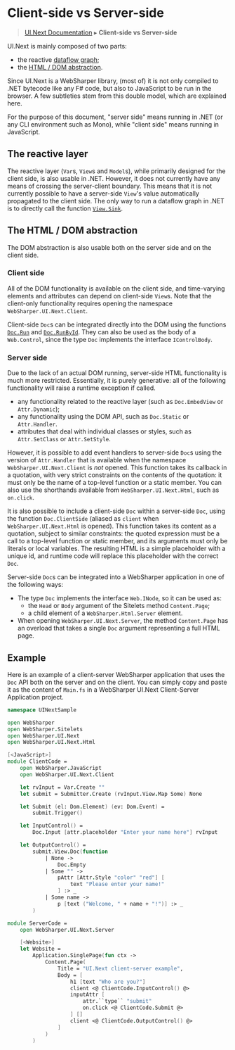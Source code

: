 # Client-side vs Server-side
> [UI.Next Documentation](UINext.md) ▸ **Client-side vs Server-side**

UI.Next is mainly composed of two parts:

* the reactive [dataflow graph](UINext-Dataflow.md);
* the [HTML / DOM abstraction](UINext-Doc.md).

Since UI.Next is a WebSharper library, (most of) it is not only
compiled to .NET bytecode like any F# code, but also to JavaScript to
be run in the browser. A few subtleties stem from this double model,
which are explained here.

For the purpose of this document, "server side" means running in .NET
(or any CLI environment such as Mono), while "client side" means
running in JavaScript.

## The reactive layer

The reactive layer (`Var`s, `View`s and `Model`s), while primarily
designed for the client side, is also usable in .NET. However, it does
not currently have any means of crossing the server-client boundary.
This means that it is not currently possible to have a server-side
`View`'s value automatically propagated to the client side. The only
way to run a dataflow graph in .NET is to directly call the function
[`View.Sink`](View.md#Sink).

## The HTML / DOM abstraction

The DOM abstraction is also usable both on the server side and on the
client side.

### Client side

All of the DOM functionality is available on the client side, and
time-varying elements and attributes can depend on client-side
`View`s. Note that the client-only functionality requires opening the
namespace `WebSharper.UI.Next.Client`.

Client-side `Doc`s can be integrated directly into the DOM using the
functions [`Doc.Run`](Doc.md#Run) and [`Doc.RunById`](Doc.md#RunById).
They can also be used as the body of a `Web.Control`, since the
type `Doc` implements the interface `IControlBody`.

### Server side

Due to the lack of an actual DOM running, server-side HTML
functionality is much more restricted. Essentially, it is purely
generative: all of the following functionality will raise a runtime
exception if called.

* any functionality related to the reactive layer (such as
  `Doc.EmbedView` or `Attr.Dynamic`);
* any functionality using the DOM API, such as `Doc.Static` or
  `Attr.Handler`.
* attributes that deal with individual classes or styles, such as
  `Attr.SetClass` or `Attr.SetStyle`.

However, it is possible to add event handlers to server-side `Doc`s
using the version of `Attr.Handler` that is available when the
namespace `WebSharper.UI.Next.Client` is _not_ opened. This function
takes its callback in a quotation, with very strict constraints on the
contents of the quotation: it must only be the name of a top-level
function or a static member. You can also use the shorthands available
from `WebSharper.UI.Next.Html`, such as `on.click`.

It is also possible to include a client-side `Doc` within a
server-side `Doc`, using the function `Doc.ClientSide` (aliased as
`client` when `WebSharper.UI.Next.Html` is opened). This function
takes its content as a quotation, subject to similar constraints: the
quoted expression must be a call to a top-level function or static
member, and its arguments must only be literals or local variables.
The resulting HTML is a simple placeholder with a unique id, and
runtime code will replace this placeholder with the correct `Doc`.

Server-side `Doc`s can be integrated into a WebSharper application
in one of the following ways:

* The type `Doc` implements the interface `Web.INode`, so it can be
  used as:
    * the `Head` or `Body` argument of the Sitelets method
      `Content.Page`;
    * a child element of a `WebSharper.Html.Server` element.
* When opening `WebSharper.UI.Next.Server`, the method `Content.Page`
  has an overload that takes a single `Doc` argument representing a
  full HTML page.

## Example

Here is an example of a client-server WebSharper application that uses
the `Doc` API both on the server and on the client. You can simply
copy and paste it as the content of `Main.fs` in a WebSharper UI.Next
Client-Server Application project.

```fsharp
namespace UINextSample

open WebSharper
open WebSharper.Sitelets
open WebSharper.UI.Next
open WebSharper.UI.Next.Html

[<JavaScript>]
module ClientCode =
    open WebSharper.JavaScript
    open WebSharper.UI.Next.Client

    let rvInput = Var.Create ""
    let submit = Submitter.Create (rvInput.View.Map Some) None

    let Submit (el: Dom.Element) (ev: Dom.Event) =
        submit.Trigger()

    let InputControl() =
        Doc.Input [attr.placeholder "Enter your name here"] rvInput

    let OutputControl() =
        submit.View.Doc(function
            | None ->
                Doc.Empty
            | Some "" ->
                pAttr [Attr.Style "color" "red"] [
                    text "Please enter your name!"
                ] :> _
            | Some name ->
                p [text ("Welcome, " + name + "!")] :> _
        )

module ServerCode =
    open WebSharper.UI.Next.Server

    [<Website>]
    let Website =
        Application.SinglePage(fun ctx ->
            Content.Page(
                Title = "UI.Next client-server example",
                Body = [
                    h1 [text "Who are you?"]
                    client <@ ClientCode.InputControl() @>
                    inputAttr [
                        attr.``type`` "submit"
                        on.click <@ ClientCode.Submit @>
                    ] []
                    client <@ ClientCode.OutputControl() @>
                ]
            )
        )
```
